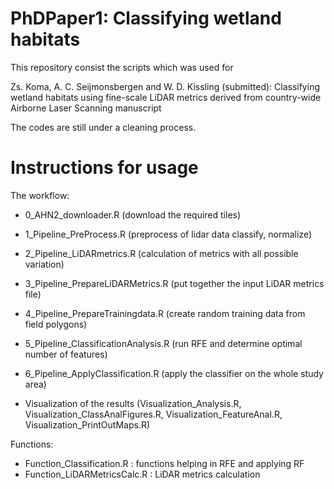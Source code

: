 # PhDPaper1: Classifying wetland habitats

This repository consist the scripts which was used for 

Zs. Koma, A. C. Seijmonsbergen and W. D. Kissling (submitted): Classifying wetland habitats using fine-scale LiDAR metrics derived from country-wide Airborne Laser Scanning manuscript

The codes are still under a cleaning process.

# Instructions for usage

The workflow:
- 0_AHN2_downloader.R (download the required tiles) 
- 1_Pipeline_PreProcess.R (preprocess of lidar data classify, normalize) 
- 2_Pipeline_LiDARmetrics.R (calculation of metrics with all possible variation) 
- 3_Pipeline_PrepareLiDARMetrics.R (put together the input LiDAR metrics file)
- 4_Pipeline_PrepareTrainingdata.R (create random training data from field polygons)
- 5_Pipeline_ClassificationAnalysis.R (run RFE and determine optimal number of features)
- 6_Pipeline_ApplyClassification.R (apply the classifier on the whole study area)

- Visualization of the results (Visualization_Analysis.R, Visualization_ClassAnalFigures.R, Visualization_FeatureAnal.R, Visualization_PrintOutMaps.R) 

Functions:
- Function_Classification.R : functions helping in RFE and applying RF
- Function_LiDARMetricsCalc.R : LiDAR metrics calculation 
